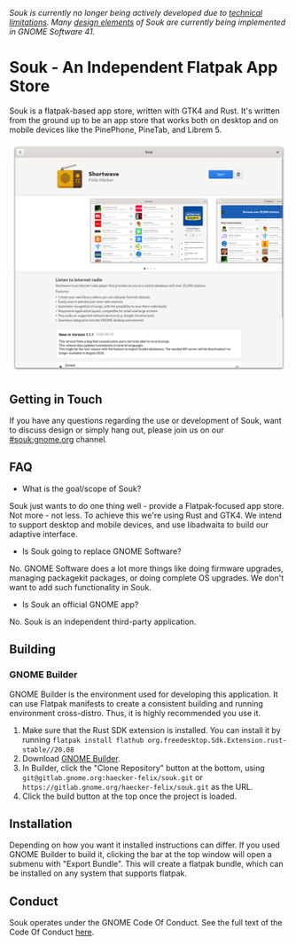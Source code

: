 _Souk is currently no longer being actively developed due to [technical limitations](https://github.com/flatpak/flatpak/issues/4046). Many [design elements](https://gitlab.gnome.org/Teams/Design/software-mockups/-/tree/master/adaptive) of Souk are currently being implemented in GNOME Software 41._


# Souk - An Independent Flatpak App Store

Souk is a flatpak-based app store, written with GTK4 and Rust.
It's written from the ground up to be an app store that works both
on desktop and on mobile devices like the PinePhone, PineTab, and Librem 5.

![Screenshot of Souk's app details page](data/screenshots/app-details.png)

## Getting in Touch
If you have any questions regarding the use or development of Souk,
want to discuss design or simply hang out, please join us on our [#souk:gnome.org](https://matrix.to/#/#souk:gnome.org) channel.

## FAQ
- What is the goal/scope of Souk?

Souk just wants to do one thing well - provide a Flatpak-focused app store. Not more - not less. To achieve this we're using Rust and GTK4. We intend to support desktop and mobile devices, and use libadwaita to build our adaptive interface.

- Is Souk going to replace GNOME Software?

No. GNOME Software does a lot more things like doing firmware upgrades, managing packagekit packages, or doing complete OS upgrades. We don't want to add such functionality in Souk.

- Is Souk an official GNOME app?

No. Souk is an independent third-party application.

## Building

### GNOME Builder

GNOME Builder is the environment used for developing this application. It can use Flatpak manifests to create a consistent building and running environment cross-distro. Thus, it is highly
recommended you use it.

1. Make sure that the Rust SDK extension is installed. You can install it by running `flatpak install flathub org.freedesktop.Sdk.Extension.rust-stable//20.08`
2. Download [GNOME Builder](https://flathub.org/apps/details/org.gnome.Builder).
3. In Builder, click the "Clone Repository" button at the bottom, using `git@gitlab.gnome.org:haecker-felix/souk.git`
or `https://gitlab.gnome.org/haecker-felix/souk.git` as the URL.
4. Click the build button at the top once the project is loaded.


## Installation

Depending on how you want it installed instructions can differ. If you
used GNOME Builder to build it, clicking the bar at the top window will 
open a submenu with "Export Bundle". This will create a flatpak bundle, 
which can be installed on any system that supports flatpak.

## Conduct

Souk operates under the GNOME Code Of Conduct. See the full
text of the Code Of Conduct [here](CODE_OF_CONDUCT.md).
